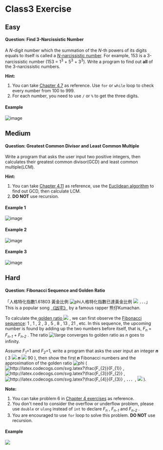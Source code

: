 # Class3 Exercise
## Easy
#### **Question: Find 3-Narcissistic Number**
A _N_-digit number which the summation of the _N_-th powers of its digits equals to itself is called a [_N_-narcissistic number](https://en.wikipedia.org/wiki/Narcissistic_number). 
For example, 153 is a 3-narcissistic number (153 = 1<sup>3</sup> + 5<sup>3</sup> + 3<sup>3</sup>). 
Write a program to find out **all** of the 3-narcissistic numbers.

**Hint:** 
1. You can take [Chapter 4.7](https://cool.ntu.edu.tw/courses/6963/files/846673?module_item_id=239366) as reference. Use ```for``` or ```while``` loop to check every number from 100 to 999.
2. For each number, you need to use ```/``` or ```%``` to get the three digits.

#### Example
![image](https://user-images.githubusercontent.com/21131915/110295817-86001200-802c-11eb-92bd-4b80d1556091.png)

## Medium
#### **Question: Greatest Common Divisor and Least Common Multiple**
Write a program that asks the user input two positive integers, then calculates their greatest common divisor(GCD) and least common multiple(LCM).

**Hint:** 
1. You can take [Chapter 4.11](https://cool.ntu.edu.tw/courses/6963/files/846673?module_item_id=239366) as reference, use the [Euclidean algorithm](https://en.wikipedia.org/wiki/Euclidean_algorithm) to find out GCD, then calculate LCM. 
2. **DO NOT** use recursion.

#### Example 1
![image](https://user-images.githubusercontent.com/21131915/110319166-7511c980-8049-11eb-99d2-ed645a0ad897.png)

#### Example 2
![image](https://user-images.githubusercontent.com/21131915/110292236-d88aff80-8027-11eb-98d7-bfef47233947.png)

#### Example 3
![image](https://user-images.githubusercontent.com/21131915/110292328-ff493600-8027-11eb-93e7-8deacebbd71d.png)

## Hard
#### **Question: Fibonacci Sequence and Golden Ratio**
「人格特化指數1.61803 黃金比例 ![phi](http://latex.codecogs.com/svg.latex?\phi)人格特化指數已達黃金比例 ![](http://latex.codecogs.com/svg.latex?\phi) ．．．」 This is a popular song [《凶宅》](https://youtu.be/PBTSeGLIB_U) by a famous rapper 熊仔Kumachan.

To calculate the[ golden ratio ![](http://latex.codecogs.com/svg.latex?\phi)](https://en.wikipedia.org/wiki/Golden_ratio) , we can first observe the [Fibonacci sequence](https://en.wikipedia.org/wiki/Fibonacci_number): 1 , 1 , 2 , 3 , 5 , 8 , 13 , 21 , etc.  In this sequence, the upcoming number is found by adding up the two numbers before itself, that is, _F<sub>n</sub>_ = _F<sub>n-1</sub>_ + _F<sub>n-2</sub>_ . The ratio ![\large](http://latex.codecogs.com/svg.latex?\frac{F_{n}}{F_{n-1}}) converges to golden ratio as _n_ goes to infinity.

Assume _F<sub>1</sub>_=1 and _F<sub>2</sub>_=1, write a program that asks the user input an integer **_n_** ( 3 ![](http://latex.codecogs.com/svg.latex?\leq&space;) **_n_** ![](http://latex.codecogs.com/svg.latex?\leq&space;) 90 ), then  show the first **_n_** Fibonacci numbers and the approximation of the golden ratio ![phi](http://latex.codecogs.com/svg.latex?\phi) (  <img src="http://latex.codecogs.com/svg.latex?\frac{F_{2}}{F_{1}}" title="http://latex.codecogs.com/svg.latex?\frac{F_{2}}{F_{1}}" />  , <img src="http://latex.codecogs.com/svg.latex?\frac{F_{3}}{F_{2}}" title="http://latex.codecogs.com/svg.latex?\frac{F_{3}}{F_{2}}" /> , <img src="http://latex.codecogs.com/svg.latex?\frac{F_{4}}{F_{3}}" title="http://latex.codecogs.com/svg.latex?\frac{F_{4}}{F_{3}}" /> , ．．．, ![](http://latex.codecogs.com/svg.latex?\frac{F_{n}}{F_{n-1}})
). 

**Note:** 
1. You can take problem 6 in [Chapter 4 exercises](https://cool.ntu.edu.tw/courses/6963/files/846674?module_item_id=239367) as reference.
2. You don't need to consider the overflow or underflow problem, please use ```double``` or ```ulong``` instead of ```int``` to declare _F<sub>n</sub>_ , _F<sub>n-1</sub>_ and _F<sub>n-2</sub>_ .
3. You are encouraged to use ```for``` loop to solve this problem. **DO NOT** use recursion.

#### Example
![](https://i.imgur.com/sF5rhBa.png)
